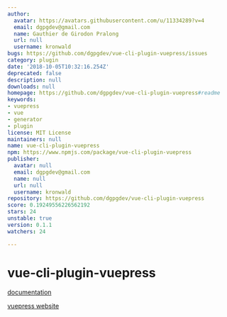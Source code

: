 ```yaml
---
author:
  avatar: https://avatars.githubusercontent.com/u/11334289?v=4
  email: dgpgdev@gmail.com
  name: Gauthier de Girodon Pralong
  url: null
  username: kronwald
bugs: https://github.com/dgpgdev/vue-cli-plugin-vuepress/issues
category: plugin
date: '2018-10-05T10:32:16.254Z'
deprecated: false
description: null
downloads: null
homepage: https://github.com/dgpgdev/vue-cli-plugin-vuepress#readme
keywords:
- vuepress
- vue
- generator
- plugin
license: MIT License
maintainers: null
name: vue-cli-plugin-vuepress
npm: https://www.npmjs.com/package/vue-cli-plugin-vuepress
publisher:
  avatar: null
  email: dgpgdev@gmail.com
  name: null
  url: null
  username: kronwald
repository: https://github.com/dgpgdev/vue-cli-plugin-vuepress
score: 0.19249556226562192
stars: 24
unstable: true
version: 0.1.1
watchers: 24

---
```


# vue-cli-plugin-vuepress


[documentation](https://dgpgdev.github.io/vue-cli-plugin-vuepress/)


[vuepress website](https://vuepress.vuejs.org)